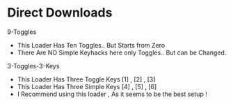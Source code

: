 # Direct Downloads
9-Toggles
 - This Loader Has Ten Toggles.. But Starts from Zero
 - There Are NO Simple Keyhacks here only Toggles.. But can be Changed.

3-Toggles-3-Keys
 - This Loader Has Three Toggle Keys [1] , [2] , [3]
 - This Loader Has Three Simple Keys [4] , [5] , [6]
 - I Recommend using this loader , As it seems to be the best setup !
